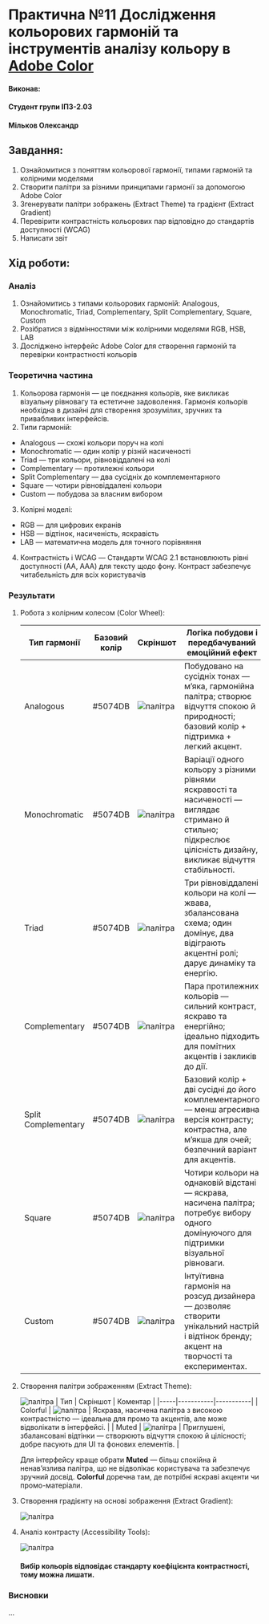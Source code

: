 # Практична №11 Дослідження кольорових гармоній та інструментів аналізу кольору в [Adobe Color](https://color.adobe.com/)

#### Виконав:
#### Студент групи ІПЗ-2.03
#### Мільков Олександр

## Завдання:

1. Ознайомитися з поняттям кольорової гармонії, типами гармоній та колірними моделями
2. Створити палітри за різними принципами гармонії за допомогою Adobe Color
3. Згенерувати палітри зображень (Extract Theme) та градієнт (Extract Gradient)
4. Перевірити контрастність кольорових пар відповідно до стандартів доступності (WCAG)
5. Написати звіт

## Хід роботи:

### Аналіз

1. Ознайомитись з типами кольорових гармоній: Analogous, Monochromatic, Triad, Complementary, Split Complementary, Square, Custom
2. Розібратися з відмінностями між колірними моделями RGB, HSB, LAB
3. Досліджено інтерфейс Adobe Color для створення гармоній та перевірки контрастності кольорів

### Теоретична частина

1. Кольорова гармонія — це поєднання кольорів, яке викликає візуальну рівновагу та естетичне задоволення. Гармонія кольорів необхідна в дизайні для створення зрозумілих, зручних та привабливих інтерфейсів.
2. Типи гармоній:
- Analogous — схожі кольори поруч на колі
- Monochromatic — один колір у різній насиченості
- Triad — три кольори, рівновіддалені на колі
- Complementary — протилежні кольори
- Split Complementary — два сусідніх до комплементарного
- Square — чотири рівновіддалені кольори
- Custom — побудова за власним вибором
3. Колірні моделі:
- RGB — для цифрових екранів
- HSB — відтінок, насиченість, яскравість
- LAB — математична модель для точного порівняння
4. Контрастність і WCAG — Стандарти WCAG 2.1 встановлюють рівні доступності (AA, AAA) для тексту щодо фону. Контраст забезпечує читабельність для всіх користувачів

### Результати

1. Робота з колірним колесом (Color Wheel):
   
   | Тип гармонії    |	Базовий колір |	Скріншот |	Логіка побудови і передбачуваний емоційний ефект |
   |-----------------|----------------|------------|---------------------------------------------------|
   | Analogous       | #5074DB        | ![палітра](images/Group1.png) | Побудовано на сусідніх тонах — м’яка, гармонійна палітра; створює відчуття спокою й природності; базовий колір + підтримка + легкий акцент. |
   | Monochromatic   | #5074DB        | ![палітра](images/Group2.png) | Варіації одного кольору з різними рівнями яскравості та насиченості — виглядає стримано й стильно; підкреслює цілісність дизайну, викликає відчуття стабільності. |
   | Triad           | #5074DB        | ![палітра](images/Group3.png) | Три рівновіддалені кольори на колі — жвава, збалансована схема; один домінує, два відіграють акцентні ролі; дарує динаміку та енергію. |
   | Complementary   | #5074DB        | ![палітра](images/Group4.png) | Пара протилежних кольорів — сильний контраст, яскраво та енергійно; ідеально підходить для помітних акцентів і закликів до дії. |
   | Split Complementary  | #5074DB   | ![палітра](images/Group5.png) | Базовий колір + дві сусідні до його комплементарного — менш агресивна версія контрасту; контрастна, але м’якша для очей; безпечний варіант для акцентів. |
   | Square          | #5074DB        | ![палітра](images/Group6.png) | Чотири кольори на однаковій відстані — яскрава, насичена палітра; потребує вибору одного домінуючого для підтримки візуальної рівноваги. |
   | Custom          | #5074DB        | ![палітра](images/Group9.png) | Інтуїтивна гармонія на розсуд дизайнера — дозволяє створити унікальний настрій і відтінок бренду; акцент на творчості та експериментах. |
3. Створення палітри зображенням (Extract Theme):
   
   ![палітра](images/stv.png)
   | Тип |	Скріншот |	Коментар |
   |-----|-----------|-----------|
   | Colorful | ![палітра](images/photo1.jpg) | Яскрава, насичена палітра з високою контрастністю — ідеальна для промо та акцентів, але може відволікати в інтерфейсі. |
   | Muted | ![палітра](images/photo2.jpg) | Приглушені, збалансовані відтінки — створюють відчуття спокою й цілісності; добре пасують для UI та фонових елементів. |
   
   Для інтерфейсу краще обрати **Muted** — більш спокійна й ненав’язлива палітра, що не відволікає користувача та забезпечує зручний досвід. **Colorful** доречна там, де потрібні яскраві акценти чи промо-матеріали.
5. Створення градієнту на основі зображення (Extract Gradient):
   
   ![палітра](images/photo3.jpg)
7. Аналіз контрасту (Accessibility Tools):
   
   ![палітра](images/photo4.jpg)
   #### Вибір кольорів відповідає стандарту коефіцієнта контрастності, тому можна лишати.

### Висновки

...


